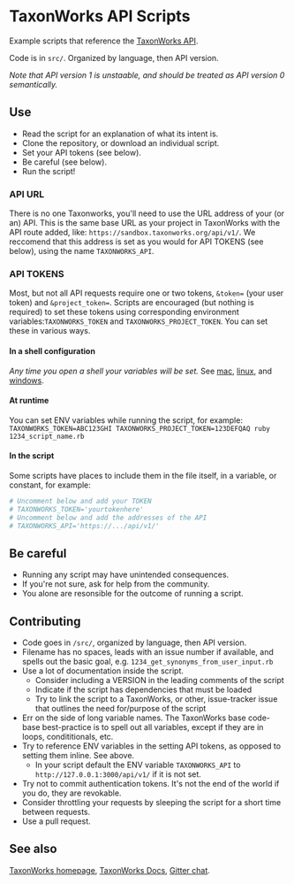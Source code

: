 # TaxonWorks API Scripts
Example scripts that reference the [TaxonWorks API](https://api.taxonworks.org).

Code is in `src/`. Organized by language, then API version.

_Note that API version 1 is unstaable, and should be treated as API version 0 semantically._

## Use
* Read the script for an explanation of what its intent is.
* Clone the repository, or download an individual script.
* Set your API tokens (see below).
* Be careful (see below).
* Run the script! 

### API URL 
There is no one Taxonworks, you'll need to use the URL address of your (or an) API. This is the same base URL as your project in TaxonWorks with the API route added, like: `https://sandbox.taxonworks.org/api/v1/`. We reccomend that this address is set as you would for API TOKENS (see below), using the name `TAXONWORKS_API`.

### API TOKENS
Most, but not all API requests require one or two tokens, `&token=` (your user token) and `&project_token=`.
Scripts are encouraged (but nothing is required) to set these tokens using corresponding environment variables:`TAXONWORKS_TOKEN` and `TAXONWORKS_PROJECT_TOKEN`. You can set these in various ways.

#### In a shell configuration
_Any time you open a shell your variables will be set._
See [mac](https://support.apple.com/guide/terminal/use-environment-variables-apd382cc5fa-4f58-4449-b20a-41c53c006f8f/mac), [linux](https://www.linode.com/docs/guides/how-to-set-linux-environment-variables/), and [windows](https://docs.microsoft.com/en-us/powershell/module/microsoft.powershell.core/about/about_environment_variables).
#### At runtime 
You can set ENV variables while running the script, for example: `TAXONWORKS_TOKEN=ABC123GHI TAXONWORKS_PROJECT_TOKEN=123DEFQAQ ruby 1234_script_name.rb`
#### In the script
Some scripts have places to include them in the file itself, in a variable, or constant, for example:
```ruby
# Uncomment below and add your TOKEN
# TAXONWORKS_TOKEN='yourtokenhere'
# Uncomment below and add the addresses of the API
# TAXONWORKS_API='https://.../api/v1/'
```

## Be careful
* Running any script may have unintended consequences.
* If you're not sure, ask for help from the community. 
* You alone are resonsible for the outcome of running a script.

## Contributing
* Code goes in `/src/`, organized by language, then API version.
* Filename has no spaces, leads with an issue number if available, and spells out the basic goal, e.g. `1234_get_synonyms_from_user_input.rb` 
* Use a lot of documentation inside the script.
  - Consider including a VERSION in the leading comments of the script
  - Indicate if the script has dependencies that must be loaded
  - Try to link the script to a TaxonWorks, or other, issue-tracker issue that outlines the need for/purpose of the script
* Err on the side of long variable names. The TaxonWorks base code-base best-practice is to spell out all variables, except if they are in loops, condititionals, etc.
* Try to reference ENV variables in the setting API tokens, as opposed to setting them inline. See above.
  - In your script default the ENV variable `TAXONWORKS_API` to `http://127.0.0.1:3000/api/v1/` if it is not set. 
* Try not to commit authentication tokens. It's not the end of the world if you do, they are revokable.
* Consider throttling your requests by sleeping the script for a short time between requests.
* Use a pull request.

## See also

[TaxonWorks homepage](https://taxonworks.org), [TaxonWorks Docs](https://docs.taxonworks.org), [Gitter chat](https://gitter.im/SpeciesFileGroup/taxonworks).
